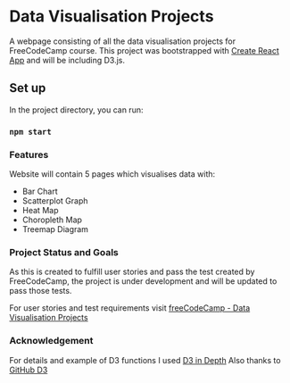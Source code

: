 # Data Visualisation Projects

A webpage consisting of all the data visualisation projects for FreeCodeCamp course. This project was bootstrapped with [Create React App](https://github.com/facebook/create-react-app) and will be including D3.js.

## Set up

In the project directory, you can run:

### `npm start`

### Features

Website will contain 5 pages which visualises data with:
- Bar Chart 
- Scatterplot Graph 
- Heat Map
- Choropleth Map 
- Treemap Diagram

### Project Status and Goals

As this is created to fulfill user stories and pass the test created by FreeCodeCamp, the project is under development and will be updated to pass those tests. 

For user stories and test requirements visit [freeCodeCamp - Data Visualisation Projects](https://www.freecodecamp.org/learn/data-visualization/#data-visualization-projects)

### Acknowledgement 

For details and example of D3 functions I used [D3 in Depth](https://www.d3indepth.com/)
Also thanks to [GitHub D3](https://github.com/d3) 
